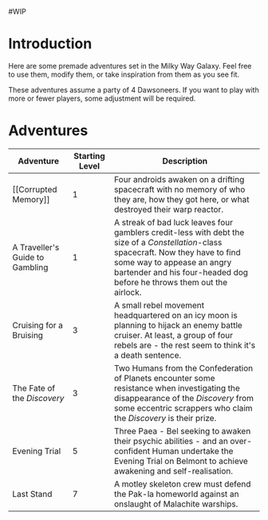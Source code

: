 #WIP

# Introduction

Here are some premade adventures set in the Milky Way Galaxy. Feel free to use them, modify them, or take inspiration from them as you see fit.

These adventures assume a party of 4 Dawsoneers. If you want to play with more or fewer players, some adjustment will be required.

# Adventures

| Adventure | Starting Level | Description |
|-----------|----------------|-------------|
| [[Corrupted Memory]]  | 1 | Four androids awaken on a drifting spacecraft with no memory of who they are, how they got here, or what destroyed their warp reactor. |
| A Traveller's Guide to Gambling | 1 | A streak of bad luck leaves four gamblers credit-less with debt the size of a *Constellation*-class spacecraft. Now they have to find some way to appease an angry bartender and his four-headed dog before he throws them out the airlock. |
| Cruising for a Bruising | 3 | A small rebel movement headquartered on an icy moon is planning to hijack an enemy battle cruiser. At least, a group of four rebels are - the rest seem to think it's a death sentence. |
| The Fate of the *Discovery* | 3 | Two Humans from the Confederation of Planets encounter some resistance when investigating the disappearance of the *Discovery* from some eccentric scrappers who claim the *Discovery* is their prize. |
| Evening Trial | 5 | Three Paea - Bel seeking to awaken their psychic abilities - and an over-confident Human undertake the Evening Trial on Belmont to achieve awakening and self-realisation. |
| Last Stand | 7 | A motley skeleton crew must defend the Pak-la homeworld against an onslaught of Malachite warships. |
